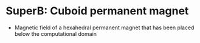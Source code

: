 # SuperB: Cuboid permanent magnet
* Magnetic field of a hexahedral permanent magnet that has been placed below the computational domain
